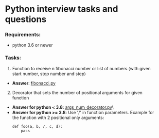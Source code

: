 # Python interview tasks and questions

### Requirements:
- python 3.6 or newer

### Tasks:
1. Function to receive n fibonacci number or list of numbers 
(with given start number, stop number and step)
- **Answer**: [fibonacci.py](./fibonacci.py)
2. Decorator that sets the number of positional arguments for given function
- **Answer for python < 3.8**: [args_num_decorator.py](./args_num_decorator.py)\
- **Answer for python >= 3.8**: Use '/' in function parameters. 
    Example for the function with 2 positional only arguments: 
    ```
    def foo(a, b, /, c, d):
        pass
    ```